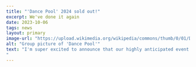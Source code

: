 ```yaml
---
title: "'Dance Pool' 2024 sold out!"
excerpt: We've done it again
date: 2023-10-06
tags: news
layout: primary
image-url: "https://upload.wikimedia.org/wikipedia/commons/thumb/0/01/DANCE_-_Grupo_de_Rua%2C_%22Inoah%2C%22_at_Brooklyn_Academy_of_Music_%2849021032627%29.jpg/1200px-DANCE_-_Grupo_de_Rua%2C_%22Inoah%2C%22_at_Brooklyn_Academy_of_Music_%2849021032627%29.jpg?20191112041132"
alt: "Group picture of 'Dance Pool'"
text: "I'm super excited to announce that our highly anticipated event has completely sold out in record time! The overwhelming response from all of you, our incredible supporters, has left us in awe. Your enthusiasm and support mean the world to us.
"
---
```

